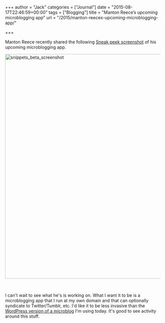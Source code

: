 +++
author = "Jack"
categories = ["Journal"]
date = "2015-08-17T22:46:59+00:00"
tags = ["Blogging"]
title = "Manton Reece’s upcoming microblogging app"
url = "/2015/manton-reeces-upcoming-microblogging-app/"

+++

Manton Reece recently shared the following [Sneak peek screenshot][1] of his upcoming microblogging app.

[<img class="alignnone wp-image-4834 size-large" src="/img/2015/08/snippets_beta_screenshot-983x1024.png" alt="snippets_beta_screenshot" width="700" height="729" srcset="/img/2015/08/snippets_beta_screenshot-983x1024.png 983w, /img/2015/08/snippets_beta_screenshot-288x300.png 288w, /img/2015/08/snippets_beta_screenshot-768x800.png 768w, /img/2015/08/snippets_beta_screenshot.png 1000w" sizes="(max-width: 700px) 100vw, 700px" />][2]

&nbsp;

I can't wait to see what he's is working on. What I want it to be is a microblogging app that I run at my own domain and that can optionally syndicate to Twitter/Tumblr, etc. I'd like it to be less invasive than the [WordPress version of a microblog][3] I'm using today. It's good to see activity around this stuff.

 [1]: http://www.manton.org/2015/07/sneak-peek-screenshot.html
 [2]: /img/2015/08/snippets_beta_screenshot.png
 [3]: http://snippets.baty.net